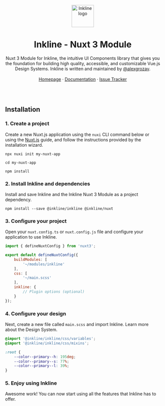 <p align="center">
    <a href="http://inkline.io/">
        <img src="https://raw.githubusercontent.com/inkline/inkline.io/main/src/assets/images/logo/logo-black.svg" alt="Inkline logo" width=72 height=72>
    </a>
</p>

<h1 align="center">Inkline - Nuxt 3 Module</h1>

<p align="center">
    Nuxt 3 Module for Inkline, the intuitive UI Components library that gives you the foundation for building high quality, accessible, and customizable Vue.js Design Systems. Inkline is written and maintained by <a href="https://twitter.com/alexgrozav">@alexgrozav</a>. 
    <br/>
    <br/>
    <a href="https://inkline.io">Homepage</a>
    ·
    <a href="https://inkline.io/docs/introduction">Documentation</a>
    ·
    <a href="https://github.com/inkline/inkline/issues">Issue Tracker</a>
</p>

<br/>
<br/>

## Installation

### 1. **Create a project**

Create a new Nuxt.js application using the `nuxi` CLI command below or using the [Nuxt.js](https://v3.nuxtjs.org/getting-started/installation/) guide, and follow the instructions provided by the installation wizard.

```
npx nuxi init my-nuxt-app

cd my-nuxt-app

npm install
```

### 2. **Install Inkline and dependencies**

Install and save Inkline and the Inkline Nuxt 3 Module as a project dependency.

```
npm install --save @inkline/inkline @inkline/nuxt
```

### 3. **Configure your project**

Open your `nuxt.config.ts` or `nuxt.config.js` file and configure your application to use Inkline.

```js
import { defineNuxtConfig } from 'nuxt3';

export default defineNuxtConfig({
    buildModules: [
        '~/modules/inkline'
    ],
    css: [
        '~/main.scss'
    ],
    inkline: {
        // Plugin options (optional)
    }
});
```

### 4. **Configure your design**

Next, create a new file called `main.scss` and import Inkline. Learn more about the Design System.

~~~scss
@import '@inkline/inkline/css/variables';
@import '@inkline/inkline/css/mixins';

:root {
    --color--primary--h: 195deg;
    --color--primary--s: 77%;
    --color--primary--l: 39%;
}
~~~

### 5. Enjoy using Inkline

Awesome work! You can now start using all the features that Inkline has to offer.


